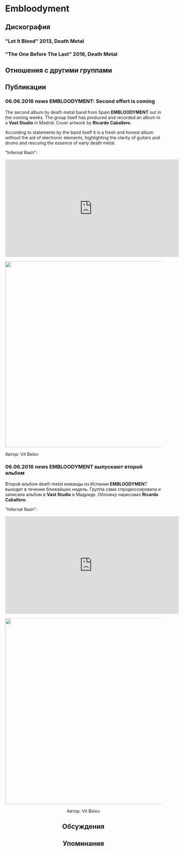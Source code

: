 # Embloodyment



## Дискография

### "Let It Bleed" 2013, Death Metal



### "The One Before The Last" 2016, Death Metal




## Отношения с другими группами


## Публикации

### 06.06.2016 news EMBLOODYMENT: Second effort is coming

<p>The second album by death metal band from Spain<strong> EMBLOODYMENT</strong> out in the coming weeks. The group itself has produced and recorded an album in a <strong>Vast Studio</strong> in Madrid. Cover artwork by <strong>Ricardo Caballero</strong>.</p><p>According to statements by the band itself it is a fresh and honest album without the aid of electronic elements, highlighting the clarity of guitars and drums and rescuing the essence of early death metal.</p><p>"Infernal Rash":</p><p><center><iframe width="560" height="315" src="https://www.youtube.com/embed/tKwR1LTRu1I" frameborder="0" allowfullscreen=""></iframe><p><center><img width="600" height="600" src="/images/news_rus/2016.06/29262.jpg" border="0"><p></p><p></p></center></center>
Автор: Vit Belov

### 06.06.2016 news EMBLOODYMENT выпускают второй альбом

<p>Второй альбом death metal команды из Испании <strong>EMBLOODYMEN</strong>T выходит в течение ближайших недель. Группа сама спродюссировала и записала альбом в <strong>Vast Studio</strong> в Мадриде. Обложку нарисовал <strong>Ricardo Caballero</strong>. </p><p>"Infernal Rash":</p><p><center><iframe width="560" height="315" src="https://www.youtube.com/embed/tKwR1LTRu1I" frameborder="0" allowfullscreen=""></iframe><p><center><img width="600" height="600" src="/images/news_rus/2016.06/29262.jpg" border="0"></p><p></p></center>
Автор: Vit Belov


## Обсуждения


## Упоминания

